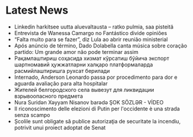 # Latest News
-  Linkedin harkitsee uutta aluevaltausta – ratko pulmia, saa pisteitä
-  Entrevista de Wanessa Camargo no Fantástico divide opiniões
-  “Falta muito para se fazer”, diz Lula ao abrir reunião ministerial
-  Após anúncio de término, Dado Dolabella canta música sobre coração partido: Um grande amor não pode terminar assim
-  Рақамлаштириш соҳасида хизмат кўрсатиш бўйича экспорт шартномавий ҳужжатларни халқаро платформаларда расмийлаштиришга рухсат берилади
-  Internado, Anderson Leonardo passa por procedimento para dor e aguarda avaliação para alta hospitalar
-  Жителей белгородского села вывезут для ликвидации взрывоопасного предмета
-  Nura Suridən Xəyyam Nisanov barədə ŞOK SÖZLƏR - VİDEO
-  Il riconoscimento delle elezioni di Putin per l'occidente è una strada senza scampo
-  Școlile sunt obligate să publice autorizaţia de securitate la incendiu, potrivit unui proiect adoptat de Senat
